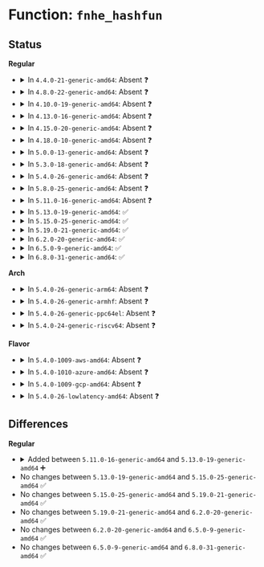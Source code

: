 # Function: <code>fnhe_hashfun</code>

## Status
<b>Regular</b>
<ul>
<li>
<details>
<summary>In <code>4.4.0-21-generic-amd64</code>: Absent ❓</summary>

```json
{
  "name": "fnhe_hashfun",
  "collision_type": "Unique Static",
  "inline_type": "Full",
  "funcs": [
    {
      "addr": 18446744071586530997,
      "name": "fnhe_hashfun",
      "external": false,
      "loc": "net/ipv4/route.c:599",
      "file": "net/ipv4/route.c",
      "inline": "declared, inlined",
      "caller_inline": [
        "net/ipv4/route.c:update_or_create_fnhe",
        "net/ipv4/route.c:find_exception"
      ],
      "caller_func": []
    }
  ],
  "symbols": []
}
```
</details>
</li>
<li>
<details>
<summary>In <code>4.8.0-22-generic-amd64</code>: Absent ❓</summary>

```json
{
  "name": "fnhe_hashfun",
  "collision_type": "Unique Static",
  "inline_type": "Full",
  "funcs": [
    {
      "addr": 18446744071586975802,
      "name": "fnhe_hashfun",
      "external": false,
      "loc": "net/ipv4/route.c:605",
      "file": "net/ipv4/route.c",
      "inline": "declared, inlined",
      "caller_inline": [
        "net/ipv4/route.c:find_exception",
        "net/ipv4/route.c:update_or_create_fnhe"
      ],
      "caller_func": []
    }
  ],
  "symbols": []
}
```
</details>
</li>
<li>
<details>
<summary>In <code>4.10.0-19-generic-amd64</code>: Absent ❓</summary>

```json
{
  "name": "fnhe_hashfun",
  "collision_type": "Unique Static",
  "inline_type": "Full",
  "funcs": [
    {
      "addr": 18446744071587169850,
      "name": "fnhe_hashfun",
      "external": false,
      "loc": "net/ipv4/route.c:608",
      "file": "net/ipv4/route.c",
      "inline": "declared, inlined",
      "caller_inline": [
        "net/ipv4/route.c:find_exception",
        "net/ipv4/route.c:update_or_create_fnhe"
      ],
      "caller_func": []
    }
  ],
  "symbols": []
}
```
</details>
</li>
<li>
<details>
<summary>In <code>4.13.0-16-generic-amd64</code>: Absent ❓</summary>

```json
{
  "name": "fnhe_hashfun",
  "collision_type": "Unique Static",
  "inline_type": "Full",
  "funcs": [
    {
      "addr": 18446744071587302014,
      "name": "fnhe_hashfun",
      "external": false,
      "loc": "net/ipv4/route.c:626",
      "file": "net/ipv4/route.c",
      "inline": "declared, inlined",
      "caller_inline": [
        "net/ipv4/route.c:find_exception",
        "net/ipv4/route.c:update_or_create_fnhe"
      ],
      "caller_func": []
    }
  ],
  "symbols": []
}
```
</details>
</li>
<li>
<details>
<summary>In <code>4.15.0-20-generic-amd64</code>: Absent ❓</summary>

```json
{
  "name": "fnhe_hashfun",
  "collision_type": "Unique Static",
  "inline_type": "Full",
  "funcs": [
    {
      "addr": 18446744071587823354,
      "name": "fnhe_hashfun",
      "external": false,
      "loc": "net/ipv4/route.c:629",
      "file": "net/ipv4/route.c",
      "inline": "declared, inlined",
      "caller_inline": [
        "net/ipv4/route.c:find_exception",
        "net/ipv4/route.c:update_or_create_fnhe"
      ],
      "caller_func": []
    }
  ],
  "symbols": []
}
```
</details>
</li>
<li>
<details>
<summary>In <code>4.18.0-10-generic-amd64</code>: Absent ❓</summary>

```json
{
  "name": "fnhe_hashfun",
  "collision_type": "Unique Static",
  "inline_type": "Full",
  "funcs": [
    {
      "addr": 18446744071588163142,
      "name": "fnhe_hashfun",
      "external": false,
      "loc": "net/ipv4/route.c:612",
      "file": "net/ipv4/route.c",
      "inline": "declared, inlined",
      "caller_inline": [
        "net/ipv4/route.c:find_exception",
        "net/ipv4/route.c:find_exception",
        "net/ipv4/route.c:update_or_create_fnhe"
      ],
      "caller_func": []
    }
  ],
  "symbols": []
}
```
</details>
</li>
<li>
<details>
<summary>In <code>5.0.0-13-generic-amd64</code>: Absent ❓</summary>

```json
{
  "name": "fnhe_hashfun",
  "collision_type": "Unique Static",
  "inline_type": "Full",
  "funcs": [
    {
      "addr": 18446744071588347110,
      "name": "fnhe_hashfun",
      "external": false,
      "loc": "net/ipv4/route.c:612",
      "file": "net/ipv4/route.c",
      "inline": "declared, inlined",
      "caller_inline": [
        "net/ipv4/route.c:find_exception",
        "net/ipv4/route.c:find_exception",
        "net/ipv4/route.c:update_or_create_fnhe"
      ],
      "caller_func": []
    }
  ],
  "symbols": []
}
```
</details>
</li>
<li>
<details>
<summary>In <code>5.3.0-18-generic-amd64</code>: Absent ❓</summary>

```json
{
  "name": "fnhe_hashfun",
  "collision_type": "Unique Static",
  "inline_type": "Full",
  "funcs": [
    {
      "addr": 18446744071588750054,
      "name": "fnhe_hashfun",
      "external": false,
      "loc": "net/ipv4/route.c:620",
      "file": "net/ipv4/route.c",
      "inline": "declared, inlined",
      "caller_inline": [
        "net/ipv4/route.c:find_exception",
        "net/ipv4/route.c:find_exception",
        "net/ipv4/route.c:update_or_create_fnhe"
      ],
      "caller_func": []
    }
  ],
  "symbols": []
}
```
</details>
</li>
<li>
<details>
<summary>In <code>5.4.0-26-generic-amd64</code>: Absent ❓</summary>

```json
{
  "name": "fnhe_hashfun",
  "collision_type": "Unique Static",
  "inline_type": "Full",
  "funcs": [
    {
      "addr": 18446744071588973654,
      "name": "fnhe_hashfun",
      "external": false,
      "loc": "net/ipv4/route.c:621",
      "file": "net/ipv4/route.c",
      "inline": "declared, inlined",
      "caller_inline": [
        "net/ipv4/route.c:find_exception",
        "net/ipv4/route.c:find_exception",
        "net/ipv4/route.c:update_or_create_fnhe"
      ],
      "caller_func": []
    }
  ],
  "symbols": []
}
```
</details>
</li>
<li>
<details>
<summary>In <code>5.8.0-25-generic-amd64</code>: Absent ❓</summary>

```json
{
  "name": "fnhe_hashfun",
  "collision_type": "Unique Static",
  "inline_type": "Full",
  "funcs": [
    {
      "addr": 18446744071589934358,
      "name": "fnhe_hashfun",
      "external": false,
      "loc": "net/ipv4/route.c:620",
      "file": "net/ipv4/route.c",
      "inline": "declared, inlined",
      "caller_inline": [
        "net/ipv4/route.c:find_exception",
        "net/ipv4/route.c:find_exception",
        "net/ipv4/route.c:update_or_create_fnhe"
      ],
      "caller_func": []
    }
  ],
  "symbols": []
}
```
</details>
</li>
<li>
<details>
<summary>In <code>5.11.0-16-generic-amd64</code>: Absent ❓</summary>

```json
{
  "name": "fnhe_hashfun",
  "collision_type": "Unique Static",
  "inline_type": "Full",
  "funcs": [
    {
      "addr": 18446744071589974982,
      "name": "fnhe_hashfun",
      "external": false,
      "loc": "net/ipv4/route.c:620",
      "file": "net/ipv4/route.c",
      "inline": "declared, inlined",
      "caller_inline": [
        "net/ipv4/route.c:find_exception",
        "net/ipv4/route.c:find_exception",
        "net/ipv4/route.c:update_or_create_fnhe"
      ],
      "caller_func": []
    }
  ],
  "symbols": []
}
```
</details>
</li>
<li>
<details>
<summary>In <code>5.13.0-19-generic-amd64</code>: ✅</summary>

```c
u32 fnhe_hashfun(__be32 daddr)
```

```json
{
  "name": "fnhe_hashfun",
  "collision_type": "Unique Static",
  "inline_type": "No",
  "funcs": [
    {
      "addr": 18446744071589878064,
      "name": "fnhe_hashfun",
      "external": false,
      "loc": "net/ipv4/route.c:603",
      "file": "net/ipv4/route.c",
      "inline": "seen, unknown",
      "caller_inline": [],
      "caller_func": [
        "net/ipv4/route.c:find_exception",
        "net/ipv4/route.c:find_exception",
        "net/ipv4/route.c:update_or_create_fnhe"
      ]
    }
  ],
  "symbols": [
    {
      "addr": 18446744071589878064,
      "name": "fnhe_hashfun",
      "section": ".text",
      "bind": "STB_LOCAL",
      "size": 161
    }
  ]
}
```
</details>
</li>
<li>
<details>
<summary>In <code>5.15.0-25-generic-amd64</code>: ✅</summary>

```c
u32 fnhe_hashfun(__be32 daddr)
```

```json
{
  "name": "fnhe_hashfun",
  "collision_type": "Unique Static",
  "inline_type": "No",
  "funcs": [
    {
      "addr": 18446744071590641984,
      "name": "fnhe_hashfun",
      "external": false,
      "loc": "net/ipv4/route.c:611",
      "file": "net/ipv4/route.c",
      "inline": "seen, unknown",
      "caller_inline": [],
      "caller_func": [
        "net/ipv4/route.c:find_exception",
        "net/ipv4/route.c:find_exception",
        "net/ipv4/route.c:update_or_create_fnhe"
      ]
    }
  ],
  "symbols": [
    {
      "addr": 18446744071590641984,
      "name": "fnhe_hashfun",
      "section": ".text",
      "bind": "STB_LOCAL",
      "size": 158
    }
  ]
}
```
</details>
</li>
<li>
<details>
<summary>In <code>5.19.0-21-generic-amd64</code>: ✅</summary>

```c
u32 fnhe_hashfun(__be32 daddr)
```

```json
{
  "name": "fnhe_hashfun",
  "collision_type": "Unique Static",
  "inline_type": "No",
  "funcs": [
    {
      "addr": 18446744071592266432,
      "name": "fnhe_hashfun",
      "external": false,
      "loc": "net/ipv4/route.c:614",
      "file": "net/ipv4/route.c",
      "inline": "seen, unknown",
      "caller_inline": [],
      "caller_func": [
        "net/ipv4/route.c:find_exception",
        "net/ipv4/route.c:find_exception",
        "net/ipv4/route.c:update_or_create_fnhe"
      ]
    }
  ],
  "symbols": [
    {
      "addr": 18446744071592266432,
      "name": "fnhe_hashfun",
      "section": ".text",
      "bind": "STB_LOCAL",
      "size": 178
    }
  ]
}
```
</details>
</li>
<li>
<details>
<summary>In <code>6.2.0-20-generic-amd64</code>: ✅</summary>

```c
u32 fnhe_hashfun(__be32 daddr)
```

```json
{
  "name": "fnhe_hashfun",
  "collision_type": "Unique Static",
  "inline_type": "No",
  "funcs": [
    {
      "addr": 18446744071594101168,
      "name": "fnhe_hashfun",
      "external": false,
      "loc": "net/ipv4/route.c:614",
      "file": "net/ipv4/route.c",
      "inline": "seen, unknown",
      "caller_inline": [],
      "caller_func": [
        "net/ipv4/route.c:find_exception",
        "net/ipv4/route.c:find_exception",
        "net/ipv4/route.c:update_or_create_fnhe"
      ]
    }
  ],
  "symbols": [
    {
      "addr": 18446744071594101168,
      "name": "fnhe_hashfun",
      "section": ".text",
      "bind": "STB_LOCAL",
      "size": 178
    }
  ]
}
```
</details>
</li>
<li>
<details>
<summary>In <code>6.5.0-9-generic-amd64</code>: ✅</summary>

```c
u32 fnhe_hashfun(__be32 daddr)
```

```json
{
  "name": "fnhe_hashfun",
  "collision_type": "Unique Static",
  "inline_type": "No",
  "funcs": [
    {
      "addr": 18446744071594488032,
      "name": "fnhe_hashfun",
      "external": false,
      "loc": "net/ipv4/route.c:614",
      "file": "net/ipv4/route.c",
      "inline": "seen, unknown",
      "caller_inline": [],
      "caller_func": [
        "net/ipv4/route.c:find_exception",
        "net/ipv4/route.c:find_exception",
        "net/ipv4/route.c:update_or_create_fnhe"
      ]
    }
  ],
  "symbols": [
    {
      "addr": 18446744071594488032,
      "name": "fnhe_hashfun",
      "section": ".text",
      "bind": "STB_LOCAL",
      "size": 178
    }
  ]
}
```
</details>
</li>
<li>
<details>
<summary>In <code>6.8.0-31-generic-amd64</code>: ✅</summary>

```c
u32 fnhe_hashfun(__be32 daddr)
```

```json
{
  "name": "fnhe_hashfun",
  "collision_type": "Unique Static",
  "inline_type": "No",
  "funcs": [
    {
      "addr": 18446744071595290880,
      "name": "fnhe_hashfun",
      "external": false,
      "loc": "net/ipv4/route.c:614",
      "file": "net/ipv4/route.c",
      "inline": "seen, unknown",
      "caller_inline": [],
      "caller_func": [
        "net/ipv4/route.c:find_exception",
        "net/ipv4/route.c:find_exception",
        "net/ipv4/route.c:update_or_create_fnhe"
      ]
    }
  ],
  "symbols": [
    {
      "addr": 18446744071595290880,
      "name": "fnhe_hashfun",
      "section": ".text",
      "bind": "STB_LOCAL",
      "size": 178
    }
  ]
}
```
</details>
</li>
</ul>
<b>Arch</b>
<ul>
<li>
<details>
<summary>In <code>5.4.0-26-generic-arm64</code>: Absent ❓</summary>

```json
{
  "name": "fnhe_hashfun",
  "collision_type": "Unique Static",
  "inline_type": "Full",
  "funcs": [
    {
      "addr": 18446603336502581356,
      "name": "fnhe_hashfun",
      "external": false,
      "loc": "net/ipv4/route.c:621",
      "file": "net/ipv4/route.c",
      "inline": "declared, inlined",
      "caller_inline": [
        "net/ipv4/route.c:find_exception",
        "net/ipv4/route.c:find_exception",
        "net/ipv4/route.c:update_or_create_fnhe"
      ],
      "caller_func": []
    }
  ],
  "symbols": []
}
```
</details>
</li>
<li>
<details>
<summary>In <code>5.4.0-26-generic-armhf</code>: Absent ❓</summary>

```json
{
  "name": "fnhe_hashfun",
  "collision_type": "Unique Static",
  "inline_type": "Full",
  "funcs": [
    {
      "addr": 3235283292,
      "name": "fnhe_hashfun",
      "external": false,
      "loc": "net/ipv4/route.c:621",
      "file": "net/ipv4/route.c",
      "inline": "declared, inlined",
      "caller_inline": [
        "net/ipv4/route.c:find_exception",
        "net/ipv4/route.c:find_exception",
        "net/ipv4/route.c:update_or_create_fnhe"
      ],
      "caller_func": []
    }
  ],
  "symbols": []
}
```
</details>
</li>
<li>
<details>
<summary>In <code>5.4.0-26-generic-ppc64el</code>: Absent ❓</summary>

```json
{
  "name": "fnhe_hashfun",
  "collision_type": "Unique Static",
  "inline_type": "Full",
  "funcs": [
    {
      "addr": 13835058055296164196,
      "name": "fnhe_hashfun",
      "external": false,
      "loc": "net/ipv4/route.c:621",
      "file": "net/ipv4/route.c",
      "inline": "declared, inlined",
      "caller_inline": [
        "net/ipv4/route.c:find_exception",
        "net/ipv4/route.c:find_exception",
        "net/ipv4/route.c:update_or_create_fnhe"
      ],
      "caller_func": []
    }
  ],
  "symbols": []
}
```
</details>
</li>
<li>
<details>
<summary>In <code>5.4.0-24-generic-riscv64</code>: Absent ❓</summary>

```json
{
  "name": "fnhe_hashfun",
  "collision_type": "Unique Static",
  "inline_type": "Full",
  "funcs": [
    {
      "addr": 18446743936278734030,
      "name": "fnhe_hashfun",
      "external": false,
      "loc": "net/ipv4/route.c:621",
      "file": "net/ipv4/route.c",
      "inline": "declared, inlined",
      "caller_inline": [
        "net/ipv4/route.c:find_exception",
        "net/ipv4/route.c:find_exception",
        "net/ipv4/route.c:update_or_create_fnhe"
      ],
      "caller_func": []
    }
  ],
  "symbols": []
}
```
</details>
</li>
</ul>
<b>Flavor</b>
<ul>
<li>
<details>
<summary>In <code>5.4.0-1009-aws-amd64</code>: Absent ❓</summary>

```json
{
  "name": "fnhe_hashfun",
  "collision_type": "Unique Static",
  "inline_type": "Full",
  "funcs": [
    {
      "addr": 18446744071588580038,
      "name": "fnhe_hashfun",
      "external": false,
      "loc": "net/ipv4/route.c:621",
      "file": "net/ipv4/route.c",
      "inline": "declared, inlined",
      "caller_inline": [
        "net/ipv4/route.c:find_exception",
        "net/ipv4/route.c:find_exception",
        "net/ipv4/route.c:update_or_create_fnhe"
      ],
      "caller_func": []
    }
  ],
  "symbols": []
}
```
</details>
</li>
<li>
<details>
<summary>In <code>5.4.0-1010-azure-amd64</code>: Absent ❓</summary>

```json
{
  "name": "fnhe_hashfun",
  "collision_type": "Unique Static",
  "inline_type": "Full",
  "funcs": [
    {
      "addr": 18446744071588292022,
      "name": "fnhe_hashfun",
      "external": false,
      "loc": "net/ipv4/route.c:621",
      "file": "net/ipv4/route.c",
      "inline": "declared, inlined",
      "caller_inline": [
        "net/ipv4/route.c:find_exception",
        "net/ipv4/route.c:find_exception",
        "net/ipv4/route.c:update_or_create_fnhe"
      ],
      "caller_func": []
    }
  ],
  "symbols": []
}
```
</details>
</li>
<li>
<details>
<summary>In <code>5.4.0-1009-gcp-amd64</code>: Absent ❓</summary>

```json
{
  "name": "fnhe_hashfun",
  "collision_type": "Unique Static",
  "inline_type": "Full",
  "funcs": [
    {
      "addr": 18446744071589016214,
      "name": "fnhe_hashfun",
      "external": false,
      "loc": "net/ipv4/route.c:621",
      "file": "net/ipv4/route.c",
      "inline": "declared, inlined",
      "caller_inline": [
        "net/ipv4/route.c:find_exception",
        "net/ipv4/route.c:find_exception",
        "net/ipv4/route.c:update_or_create_fnhe"
      ],
      "caller_func": []
    }
  ],
  "symbols": []
}
```
</details>
</li>
<li>
<details>
<summary>In <code>5.4.0-26-lowlatency-amd64</code>: Absent ❓</summary>

```json
{
  "name": "fnhe_hashfun",
  "collision_type": "Unique Static",
  "inline_type": "Full",
  "funcs": [
    {
      "addr": 18446744071589054822,
      "name": "fnhe_hashfun",
      "external": false,
      "loc": "net/ipv4/route.c:621",
      "file": "net/ipv4/route.c",
      "inline": "declared, inlined",
      "caller_inline": [
        "net/ipv4/route.c:find_exception",
        "net/ipv4/route.c:find_exception",
        "net/ipv4/route.c:update_or_create_fnhe"
      ],
      "caller_func": []
    }
  ],
  "symbols": []
}
```
</details>
</li>
</ul>

## Differences
<b>Regular</b>
<ul>
<li>
<details>
<summary>Added between <code>5.11.0-16-generic-amd64</code> and <code>5.13.0-19-generic-amd64</code> ➕</summary>

```c
u32 fnhe_hashfun(__be32 daddr)
```
</details>
</li>
<li>
No changes between <code>5.13.0-19-generic-amd64</code> and <code>5.15.0-25-generic-amd64</code> ✅
</li>
<li>
No changes between <code>5.15.0-25-generic-amd64</code> and <code>5.19.0-21-generic-amd64</code> ✅
</li>
<li>
No changes between <code>5.19.0-21-generic-amd64</code> and <code>6.2.0-20-generic-amd64</code> ✅
</li>
<li>
No changes between <code>6.2.0-20-generic-amd64</code> and <code>6.5.0-9-generic-amd64</code> ✅
</li>
<li>
No changes between <code>6.5.0-9-generic-amd64</code> and <code>6.8.0-31-generic-amd64</code> ✅
</li>
</ul>
